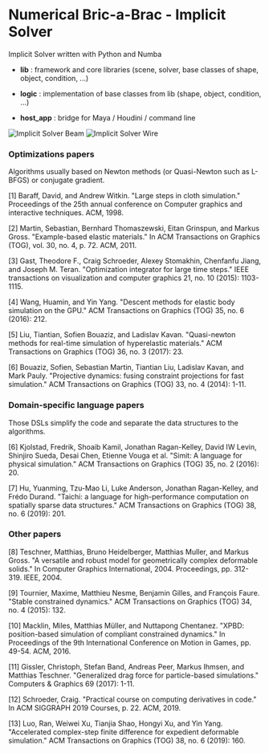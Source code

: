 # Numerical Bric-a-Brac - Implicit Solver
Implicit Solver written with Python and Numba

- **lib** : framework and core libraries (scene, solver, base classes of shape, object, condition, ...)

- **logic** : implementation of base classes from lib (shape, object, condition, ...)

- **host_app** : bridge for Maya / Houdini / command line

![Implicit Solver Beam](https://github.com/vincentbonnetcg/Numerical-Bric-a-Brac/blob/master/implicit_solver/img/implicitSolver_beam.gif)
![Implicit Solver Wire](https://github.com/vincentbonnetcg/Numerical-Bric-a-Brac/blob/master/implicit_solver/img/implicitSolver_wire.gif)

### Optimizations papers

Algorithms usually based on Newton methods (or Quasi-Newton such as L-BFGS)  or conjugate gradient. 

[1] Baraff, David, and Andrew Witkin. "Large steps in cloth simulation." Proceedings of the 25th annual conference on Computer graphics and interactive techniques. ACM, 1998.

[2] Martin, Sebastian, Bernhard Thomaszewski, Eitan Grinspun, and Markus Gross. "Example-based elastic materials." In ACM Transactions on Graphics (TOG), vol. 30, no. 4, p. 72. ACM, 2011. 

[3] Gast, Theodore F., Craig Schroeder, Alexey Stomakhin, Chenfanfu Jiang, and Joseph M. Teran. "Optimization integrator for large time steps." IEEE transactions on visualization and computer graphics 21, no. 10 (2015): 1103-1115.

[4] Wang, Huamin, and Yin Yang. "Descent methods for elastic body simulation on the GPU." ACM Transactions on Graphics (TOG) 35, no. 6 (2016): 212.

[5] Liu, Tiantian, Sofien Bouaziz, and Ladislav Kavan. "Quasi-newton methods for real-time simulation of hyperelastic materials." ACM Transactions on Graphics (TOG) 36, no. 3 (2017): 23.

[6] Bouaziz, Sofien, Sebastian Martin, Tiantian Liu, Ladislav Kavan, and Mark Pauly. "Projective dynamics: fusing constraint projections for fast simulation." ACM Transactions on Graphics (TOG) 33, no. 4 (2014): 1-11.


### Domain-specific language papers

Those DSLs simplify the code and separate the data structures to the algorithms.

[6] Kjolstad, Fredrik, Shoaib Kamil, Jonathan Ragan-Kelley, David IW Levin, Shinjiro Sueda, Desai Chen, Etienne Vouga et al. "Simit: A language for physical simulation." ACM Transactions on Graphics (TOG) 35, no. 2 (2016): 20.

[7] Hu, Yuanming, Tzu-Mao Li, Luke Anderson, Jonathan Ragan-Kelley, and Frédo Durand. "Taichi: a language for high-performance computation on spatially sparse data structures." ACM Transactions on Graphics (TOG) 38, no. 6 (2019): 201.  

### Other papers

[8] Teschner, Matthias, Bruno Heidelberger, Matthias Muller, and Markus Gross. "A versatile and robust model for geometrically complex deformable solids." In Computer Graphics International, 2004. Proceedings, pp. 312-319. IEEE, 2004.

[9] Tournier, Maxime, Matthieu Nesme, Benjamin Gilles, and François Faure. "Stable constrained dynamics." ACM Transactions on Graphics (TOG) 34, no. 4 (2015): 132.

[10] Macklin, Miles, Matthias Müller, and Nuttapong Chentanez. "XPBD: position-based simulation of compliant constrained dynamics." In Proceedings of the 9th International Conference on Motion in Games, pp. 49-54. ACM, 2016.

[11] Gissler, Christoph, Stefan Band, Andreas Peer, Markus Ihmsen, and Matthias Teschner. "Generalized drag force for particle-based simulations." Computers & Graphics 69 (2017): 1-11.

[12] Schroeder, Craig. "Practical course on computing derivatives in code." In ACM SIGGRAPH 2019 Courses, p. 22. ACM, 2019.

[13] Luo, Ran, Weiwei Xu, Tianjia Shao, Hongyi Xu, and Yin Yang. "Accelerated complex-step finite difference for expedient deformable simulation." ACM Transactions on Graphics (TOG) 38, no. 6 (2019): 160.


